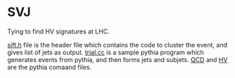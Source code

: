 # SVJ
Tying to find HV signatures at LHC.

[sift.h](sift.h) file is the header file which contains the code to cluster the event, and gives list of jets as output.
[trial.cc](trial.cc) is a sample pythia program which generates events from pythia, and then forms jets and subjets.
[QCD](QCD.dat) and [HV](HV.dat) are the pythia comaand files.

